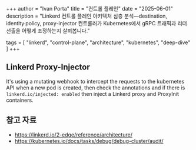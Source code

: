 +++
author = "Ivan Porta"
title = "컨트롤 플레인"
date = "2025-06-01"
description = "Linkerd 컨트롤 플레인 아키텍처 심층 분석—destination, identity·policy, proxy-injector 컨트롤러가 Kubernetes에서 gRPC 트래픽과 리더 선출을 어떻게 조정하는지 살펴봅니다."

tags = [
  "linkerd",
  "control-plane",
  "architecture",
  "kubernetes",
  "deep-dive"
]
+++

## Linkerd Proxy-Injector

It's using a mutating webhook to intercept the requests to the kubernetes API when a new pod is created, then check the annotations and if there is `linkerd.io/injected: enabled` then inject a Linkerd proxy and ProxyInit containers.

## 참고 자료

- https://linkerd.io/2-edge/reference/architecture/
- https://kubernetes.io/docs/tasks/debug/debug-cluster/audit/